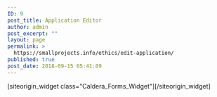 ```yaml
---
ID: 9
post_title: Application Editor
author: admin
post_excerpt: ""
layout: page
permalink: >
  https://smallprojects.info/ethics/edit-application/
published: true
post_date: 2018-09-15 05:41:09
---
```

<div id="pl-9"  class="panel-layout" ><div id="pg-9-0"  class="panel-grid panel-no-style" ><div id="pgc-9-0-0"  class="panel-grid-cell"  data-weight="1" ><div id="panel-9-0-0-0" class="so-panel widget widget_caldera_forms_widget panel-first-child panel-last-child" data-index="0" data-style="{&quot;background_image_attachment&quot;:false,&quot;background_display&quot;:&quot;tile&quot;}" >[siteorigin_widget class="Caldera_Forms_Widget"]<input type="hidden" value="{&quot;instance&quot;:{&quot;title&quot;:&quot;&quot;,&quot;form&quot;:&quot;CF5b9c9c8c353cd&quot;},&quot;args&quot;:{&quot;before_widget&quot;:&quot;&lt;div id=\&quot;panel-9-0-0-0\&quot; class=\&quot;so-panel widget widget_caldera_forms_widget panel-first-child panel-last-child\&quot; data-index=\&quot;0\&quot; data-style=\&quot;{&amp;quot;background_image_attachment&amp;quot;:false,&amp;quot;background_display&amp;quot;:&amp;quot;tile&amp;quot;}\&quot; &gt;&quot;,&quot;after_widget&quot;:&quot;&lt;\/div&gt;&quot;,&quot;before_title&quot;:&quot;&lt;h3 class=\&quot;widget-title\&quot;&gt;&quot;,&quot;after_title&quot;:&quot;&lt;\/h3&gt;&quot;,&quot;widget_id&quot;:&quot;widget-0-0-0&quot;}}" />[/siteorigin_widget]</div></div></div></div>